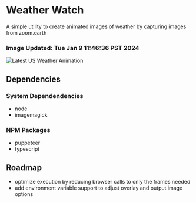 # Weather Watch

A simple utility to create animated images of weather by capturing images from zoom.earth

### Image Updated: Tue Jan  9 11:46:36 PST 2024

![Latest US Weather Animation](animations/2024-01-09.webp)

## Dependencies
### System Dependendencies
* node
* imagemagick
### NPM Packages
* puppeteer
* typescript

## Roadmap
* optimize execution by reducing browser calls to only the frames needed
* add environment variable support to adjust overlay and output image options
